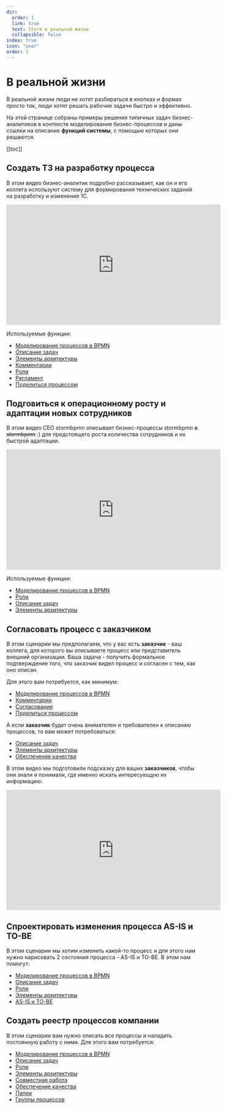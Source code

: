 ```yaml
---
dir:
  order: 1
  link: true
  text: Storm в реальной жизни
  collapsible: false
index: true
icon: "user"
order: 1
---
```


# В реальной жизни

В реальной жизни люди не хотят разбираться в кнопках и формах _просто так_, люди хотят решать рабочие задачи быстро и эффективно.

На этой странице собраны примеры решения типичных задач бизнес-аналитиков в контексте моделирования бизнес-процессов и даны ссылки на описание **функций системы**, с помощью которых они решаются.

[[toc]]

## Создать ТЗ на разработку процесса

В этом видео бизнес-аналитик подробно рассказывает, как он и его коллега используют систему для формирования технических заданий на разработку и изменение 1С.

<iframe width="560" height="315" src="https://www.youtube.com/embed/QlOFXuYYEgU?si=NcKOSCi7FZEpQ6Vw" frameborder="0" allow="autoplay; encrypted-media" allowfullscreen></iframe>

Используемые функции:

- [Моделирование процессов в BPMN](/features/1_bpmn-editor.md)
- [Описание задач](/features/1_bpmn-editor.md#меню-подробностеи-элемента)
- [Элементы архитектуры](../features/5_elements-architecture.md)
- [Комментарии](../features/8_comments.md)
- [Роли](../features/4_assignees.md)
- [Регламент](../features/6_reglaments.md)
- [Поделиться процессом](..//team-work/#поделиться-процессом)

## Подговиться к операционному росту и адаптации новых сотрудников

В этом видео CEO stormbpmn описывает бизнес-процессы stormbpmn ~~в stormbpmn~~ :) для предстоящего роста количества сотрудников и их быстрой адаптации.

<iframe width="560" height="315" src="https://www.youtube.com/embed/5wmeM3gWwbs?si=VKqGCRsAaVyj9xIM" frameborder="0" allow="autoplay; encrypted-media" allowfullscreen></iframe>

Используемые функции:

- [Моделирование процессов в BPMN](/features/1_bpmn-editor.md)
- [Роли](../features/4_assignees.md)
- [Описание задач](/features/1_bpmn-editor.md#меню-подробностеи-элемента)
- [Элементы архитектуры](../features/5_elements-architecture.md)

## Согласовать процесс с заказчиком

В этом сценарии мы предполагаем, что у вас есть **заказчик** - ваш коллега, для которого вы описываете процесс или представитель внешний организации. Ваша задача - получить формальное подтверждение того, что заказчик видел процесс и согласен с тем, как оно описан.

Для этого вам потребуется, как минимум:

- [Моделирование процессов в BPMN](/features/1_bpmn-editor.md)
- [Комментарии](../features/8_comments.md)
- [Согласование](/features/1_bpmn-editor.md#согласование)
- [Поделиться процессом](..//team-work/#поделиться-процессом)

А если **заказчик** будет очень внимателен и требователен к описанию процессов, то вам может потребоваться:

- [Описание задач](/features/1_bpmn-editor.md#меню-подробностеи-элемента)
- [Элементы архитектуры](../features/5_elements-architecture.md)
- [Обеспечение качества](../features/1_bpmn-editor.md#качество-бизнес-процессов-bpmn)

В этом видео мы подготовили подсказку для ваших **заказчиков**, чтобы они знали и понимали, где именно искать интересующую их информацию:

<iframe width="560" height="315" src="https://www.youtube.com/embed/tKGegGh15oc?si=pam4af5M82dYhPKw" frameborder="0" allow="autoplay; encrypted-media" allowfullscreen></iframe>

## Спроектировать изменения процесса AS-IS и TO-BE

В этом сценарии мы хотим изменить какой-то процесс и для этого нам нужно нарисовать 2 состояния процесса - AS-IS и TO-BE. В этом нам помогут:

- [Моделирование процессов в BPMN](/features/1_bpmn-editor.md)
- [Описание задач](/features/1_bpmn-editor.md#меню-подробностеи-элемента)
- [Роли](../features/4_assignees.md)
- [Элементы архитектуры](../features/5_elements-architecture.md)
- [AS-IS и TO-BE](/features/1_bpmn-editor.md#сравнение-as-is-и-to-be)

## Создать реестр процессов компании

В этом сценарии вам нужно описать все процессы и наладить постоянную работу с ними. Для этого вам потребуется:

- [Моделирование процессов в BPMN](/features/1_bpmn-editor.md)
- [Описание задач](/features/1_bpmn-editor.md#меню-подробностеи-элемента)
- [Роли](../features/4_assignees.md)
- [Элементы архитектуры](../features/5_elements-architecture.md)
- [Совместная работа](../team-work/)
- [Обеспечение качества](../features/1_bpmn-editor.md#качество-бизнес-процессов-bpmn)
- [Папки](../features/7_folders.md)
- [Группы процессов](../features/2_group-editor.md)
